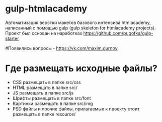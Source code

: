 # gulp-htmlacademy
Автоматизация верстки макетов базового интенсива htmlacademy, написанный с помощью gulp (gulp skeleton for htmlacademy projects). Проект был основан на наработках https://github.com/pugofka/gulp-starter

#Появились вопросы - https://vk.com/maxim.durnov

# Где размещать исходные файлы?
* CSS размещать в папке src/css
* HTML размещать в папке src/
* JS размещать в папке src/js
* Шрифты размещать в папке src/font
* Картинки размещать в папке src/img
* PSD файлы и прочие файлы, прилагаемые к проекту стоит размещать в папке resource/

